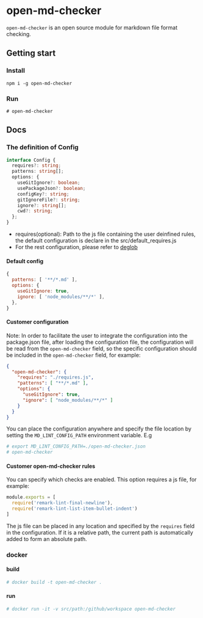 # open-md-checker

`open-md-checker` is an open source module for markdown file format checking.

## Getting start

### Install

`npm i -g open-md-checker`

### Run

```shell
# open-md-checker
```

## Docs

### The definition of Config

```typescript
interface Config {
  requires?: string;
  patterns: string[];
  options: {
    useGitIgnore?: boolean;
    usePackageJson?: boolean;
    configKey?: string;
    gitIgnoreFile?: string;
    ignore?: string[];
    cwd?: string;
  };
}
```

- requires(optional): Path to the js file containing the user deinfined rules, the default configuration is declare in the src/default_requires.js
- For the rest configuration, please refer to [deglob](https://www.npmjs.com/package/deglob)

#### Default config

```javascript
{
  patterns: [ '**/*.md' ],
  options: {
    useGitIgnore: true,
    ignore: [ 'node_modules/**/*' ],
  },
}
```

#### Customer configuration

Note: In order to facilitate the user to integrate the configuration into the package.json file, after loading the configuration file, the configuration will be read from the `open-md-checker` field, so the specific configuration should be included in the `open-md-checker` field, for example:

```json
{
  "open-md-checker": {
    "requires": "./requires.js",
    "patterns": [ "**/*.md" ],
    "options": {
      "useGitIgnore": true,
      "ignore": [ "node_modules/**/*" ]
    }
  }
}
```

You can place the configuration anywhere and specify the file location by setting the `MD_LINT_CONFIG_PATH` environment variable. E.g

```bash
# export MD_LINT_CONFIG_PATH=./open-md-checker.json
# open-md-checker
```

#### Customer open-md-checker rules

You can specify which checks are enabled. This option requires a js file, for example:

```javascript
module.exports = [
  require('remark-lint-final-newline'),
  require('remark-lint-list-item-bullet-indent')
]
```

The js file can be placed in any location and specified by the `requires` field in the configuration. If it is a relative path, the current path is automatically added to form an absolute path.

### docker

#### build

```bash
# docker build -t open-md-checker .
```

#### run

```bash
# docker run -it -v src/path:/github/workspace open-md-checker
```
